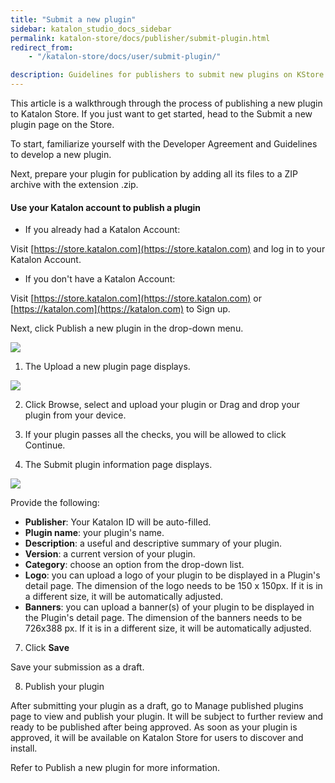 ```yaml
---
title: "Submit a new plugin"
sidebar: katalon_studio_docs_sidebar
permalink: katalon-store/docs/publisher/submit-plugin.html
redirect_from:
    - "/katalon-store/docs/user/submit-plugin/"

description: Guidelines for publishers to submit new plugins on KStore
---
```

This article is a walkthrough through the process of publishing a new plugin to Katalon Store. If you just want to get started, head to the Submit a new plugin page on the Store.

To start, familiarize yourself with the Developer Agreement and Guidelines to develop a new plugin.

Next, prepare your plugin for publication by adding all its files to a ZIP archive with the extension .zip.



#### Use your Katalon account to publish a plugin



*   If you already had a Katalon Account: 

Visit [https://store.katalon.com](https://store.katalon.com) and log in to your Katalon Account.



*   If you don't have a Katalon Account:

Visit [https://store.katalon.com](https://store.katalon.com) or [https://katalon.com](https://katalon.com) to Sign up.


Next, click Publish a new plugin in the drop-down menu.

![](../../images\katalon-store\docs\publisher\publish-menu.png)


1. The Upload a new plugin page displays.

![](../../images/katalon-store/docs/publisher/upload-plugin.png)

2. Click Browse, select and upload your plugin or Drag and drop your plugin from your device.

3. If your plugin passes all the checks, you will be allowed to click Continue.

4. The Submit plugin information page displays.

![](../../images/katalon-store/docs/publisher/submit-plugin-info.png)


Provide the following:



*   **Publisher**: Your Katalon ID will be auto-filled.
*   **Plugin name**: your plugin's name.
*   **Description**: a useful and descriptive summary of your plugin.
*   **Version**: a current version of your plugin.
*   **Category**: choose an option from the drop-down list.
*   **Logo**: you can upload a logo of your plugin to be displayed in a Plugin's detail page. The dimension of the logo needs to be 150 x 150px. If it is in a different size, it will be automatically adjusted.
*   **Banners**: you can upload a banner(s) of your plugin to be displayed in the Plugin's detail page. The dimension of the banners needs to be 726x388 px. If it is in a different size, it will be automatically adjusted.

7. Click **Save**

Save your submission as a draft.

8. Publish your plugin

After submitting your plugin as a draft, go to Manage published plugins page to view and publish your plugin. It will be subject to further review and ready to be published after being approved. As soon as your plugin is approved, it will be available on Katalon Store for users to discover and install.

Refer to Publish a new plugin for more information.